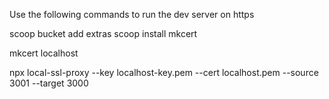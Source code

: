 Use the following commands to run the dev server on https

scoop bucket add extras
scoop install mkcert

mkcert localhost

npx local-ssl-proxy --key localhost-key.pem --cert localhost.pem --source 3001 --target 3000
